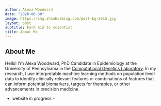 ```yaml
---
author: Alexa Woodward
date: "2020-06-30"
image: https://img.zhaohuabing.com/post-bg-2015.jpg
layout: post
subtitle: Farm kid to scientist
title: About Me
---
```


## About Me

Hello! I'm Alexa Woodward, PhD Candidate in Epidemiology at the University of Pennsylvania in the [Computational Genetics Laboratory](https://epistasis.org). In my research, I use interpretable machine learning methods on population level data to identify clinically relevant features or combinations of features that can inform potential biomarkers, targets for therapies, or other advancements in precision medicine.

 - website in progress - 


